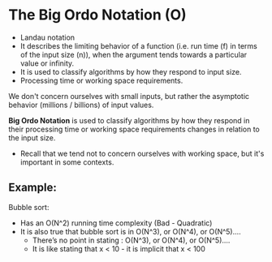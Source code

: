 # The Big Ordo Notation (O)
-   Landau notation
-   It describes the limiting behavior of a function (i.e. run time (f) in terms of the input size (n)), when the argument tends towards a particular value or infinity.
-   It is used to classify algorithms by how they respond to input size.
-   Processing time or working space requirements.

We don't concern ourselves with small inputs, but rather the asymptotic behavior (millions / billions) of input values.

**Big Ordo Notation** is used to classify algorithms by how they respond in their processing time or working space requirements changes in relation to the input size.
* Recall that we tend not to concern ourselves with working space, but it's important in some contexts.

## Example:
Bubble sort:
-   Has an O(N^2) running time complexity (Bad - Quadratic)
-   It is also true that bubble sort is in O(N^3), or O(N^4), or O(N^5)....
	-   There’s no point in stating : O(N^3), or O(N^4), or O(N^5)....
	-   It is like stating that x < 10 - it is implicit that x < 100


